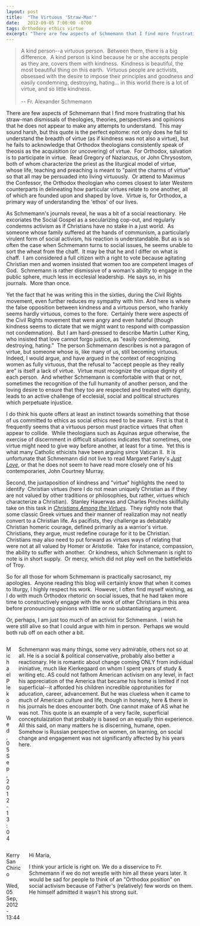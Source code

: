```yaml
---
layout: post
title:  "The Virtuous 'Straw-Man'"
date:   2012-09-05 7:00:00 -0700
tags: Orthodoxy ethics virtue
excerpt: "There are few aspects of Schmemann that I find more frustrating that his straw-man dismissals of theologies, theories, perspectives and opinions that he does not appear to make any attempts to understand.  This may sound harsh, but this quote is the perfect epitome: not only does he fail to understand the breadth of virtue (as if kindness was not also a virtue), but he fails to acknowledge that Orthodox theologians consistently speak of theosis as the acquisition (or uncovering) of virtue."
---
```

<blockquote><p>A kind person--a virtuous person.  Between them, there is a big difference.  A kind person is kind because he or she accepts people as they are, covers them with kindness.  Kindness is beautiful, the most beautiful thing on this earth.  Virtuous people are activists, obsessed with the desire to impose their principles and goodness and easily condemning, destroying, hating... in this world there is a lot of virtue, and so little kindness.<br /><br />-- Fr. Alexander Schmemann</p></blockquote>
<p>There are few aspects of Schmemann that I find more frustrating that his straw-man dismissals of theologies, theories, perspectives and opinions that he does not appear to make any attempts to understand.  This may sound harsh, but this quote is the perfect epitome: not only does he fail to understand the breadth of virtue (as if kindness was not also a virtue), but he fails to acknowledge that Orthodox theologians consistently speak of theosis as the acquisition (or uncovering) of virtue.  For Orthodox, salvation is to participate in virtue.  Read Gregory of Nazianzus, or John Chrysostom, both of whom characterize the priest as the liturgical model of virtue, whose life, teaching and preaching is meant to "paint the charms of virtue" so that all may be persuaded into living virtuously.  Or attend to Maximus the Confessor, the Orthodox theologian who comes closest to later Western counterparts in delineating how particular virtues relate to one another, all of which are founded upon and shaped by love.  Virtue is, for Orthodox, a primary way of understanding the 'ethos' of our lives.</p>
<p>As Schmemann's journals reveal, he was a bit of a social reactionary.  He excoriates the Social Gospel as a secularizing cop-out, and regularly condemns activism as if Christians have no stake in a just world.  As someone whose family suffered at the hands of communism, a particularly virulent form of social activism, his reaction is understandable. But as is so often the case when Schmemann turns to social issues, he seems unable to sort the wheat from the chaff.  It may be that he and I differ on what is chaff.  I am considered a full citizen with a right to vote because agitating Christian men and women insisted that women too are competent images of God.  Schmemann is rather dismissive of a woman's ability to engage in the public sphere, much less in ecclesial leadership.  He says so, in his journals.  More than once.</p>
<p>Yet the fact that he was writing this in the sixties, during the Civil Rights movement, even further reduces my sympathy with him. And here is where the false opposition between kindness and a virtuous person, who frankly seems hardly virtuous, comes to the fore.  Certainly there were aspects of the Civil Rights movement that were angry and even hateful (though kindness seems to dictate that we might want to respond with compassion not condemnation).  But I am hard-pressed to describe Martin Luther King, who insisted that love cannot forgo justice, as "easily condemning, destroying, hating."  The person Schmemann describes is not a paragon of virtue, but someone whose is, like many of us, still becoming virtuous.  Indeed, I would argue, and have argued in the context of recognizing women as fully virtuous, that the refusal to "accept people as they really are" is itself a lack of virtue.  Virtue must recognize the unique dignity of each person.  And whether Schmemann is comfortable with that or not, sometimes the recognition of the full humanity of another person, and the loving desire to ensure that they too are respected and treated with dignity, leads to an active challenge of ecclesial, social and political structures which perpetuate injustice.</p>
<p>I do think his quote offers at least an instinct towards something that those of us committed to ethics as social ethics need to be aware.  First is that it frequently seems that a virtuous person must practice virtues that often appear to collide.  While theologians such as Aquinas argue otherwise, the exercise of discernment in difficult situations indicates that sometimes, one virtue might need to give way before another, at least for a time.  Yet this is what many Catholic ethicists have been arguing since Vatican II.  It is unfortunate that Schmemann did not live to read Margaret Farley's <a href="http://www.amazon.com/Just-Love-Framework-Christian-Sexual/dp/0826429246"><em>Just Love</em></a>, or that he does not seem to have read more closely one of his contemporaries, John Courtney Murray.</p>
<p>Second, the juxtaposition of kindness and "virtue" highlights the need to identify  Christian virtues (here I do not mean uniquely Christian as if they are not valued by other traditions or philosophies, but rather, virtues which characterize a Christian).  Stanley Hauerwas and Charles Pinches skillfully take on this task in <a href="http://www.amazon.com/Christians-Among-Virtues-Theological-Conversations/dp/0268008191"><em>Christians Among the Virtues</em></a>.  They rightly note that some classic Greek virtues and their manner of realization may not neatly convert to a Christian life. As pacifists, they challenge as debatably Christian homeric courage, defined primarily as a warrior's virtue.  Christians, they argue, must redefine courage for it to be Christian.  Christians may also need to put forward as virtues ways of relating that were not at all valued by Homer or Aristotle.  Take for instance, compassion, the ability to suffer with another.  Or kindness, which Schmemann is right to note is in short supply.  Or mercy, which did not play well on the battlefields of Troy.</p>
<p>So for all those for whom Schmemann is practically sacrosanct, my apologies.  Anyone reading this blog will certainly know that when it comes to liturgy, I highly respect his work.  However, I often find myself wishing, as I do with much Orthodox rhetoric on social issues, that he had taken more time to constructively engage with the work of other Christians in this area before pronouncing opinions with little or no substantiating argument.</p>
<p>Or, perhaps, I am just too much of an activist for Schmemann.  I wish he were still alive so that I could argue with him in person.  Perhaps we would both rub off on each other a bit.</p>
<div class="comments">
  <div class="comment columns first">
    <div class="column comment-info">
      <p class="author">Michael Plekon</p>
      <p class="meta-date">Wed, 05 Sep, 2012 - 13:04</p>
    </div>
    <div class="column comment-body">
      <p>Schmemann was many things, some very admirable, others not so at all. He is a social &amp; political conservative, probably also better a reactionary. He is romantic about change coming ONLY from individual ininiative, much like Kierkegaard on whom I spent years of study &amp; writing etc. AS could not fathom American activism on any level, in fact his appreciation of the America that became his home is limited if not superficial--it afforded his children incredible opprotunities for aducation, career, advancement. But he was clueless when it came to much of American culture and life, though in honesty, here &amp; there in his journals he does encounter both. One cannot make of AS what he was not. This quote is an example of a very facile, superficial conceptulaization that probably is based on an equally thin experience. All this said, on many matters he is discerning, humane, open. Somehow is Russian perspective on women, on learning, on social change and engagement was not significantly affected by his years here.</p>
    </div>
  </div>

  <div class="comment columns">
    <div class="column comment-info">
      <p class="author">Kerry San Chirico</p>
      <p class="meta-date">Wed, 05 Sep, 2012 - 13:44</p>
    </div>
    <div class="column comment-body">
      <p>Hi Maria,</p>
      <p>I think your article is right on. We do a disservice to Fr. Schmemann if we do not wrestle with him all these years later. It would be sad for people to think of an "Orthodox position" on social activism because of Father's (relatively) few words on them. He himself admitted it wasn't his strong suit.</p>
      </div>
  </div>
</div>

